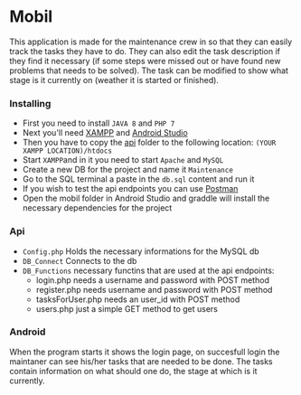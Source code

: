 # Mobil

This application is made for the maintenance crew in so that they can easily track the tasks they have to do. They can also edit the task description if they find it necessary (if some steps were missed out or have found new problems that needs to be solved). The task can be modified to show what stage is it currently on (weather it is started or finished).

### Installing

* First you need to install `JAVA 8` and `PHP 7`
* Next you'll need [XAMPP](https://www.apachefriends.org/download.html) and [Android Studio](https://developer.android.com/studio)
* Then you have to copy the [api](https://github.com/abelgeringer-beep/MaintenanceCrew/tree/main/app/src/main/java/com/example/beadando/api) folder to the following location: `(YOUR XAMPP LOCATION)/htdocs`
* Start `XAMPP`and in it you need to start `Apache` and `MySQL`
* Create a new DB for the project and name it `Maintenance`
* Go to the SQL terminal a paste in the `db.sql` content and run it
* If you wish to test the api endpoints you can use [Postman](https://www.postman.com/downloads/)
* Open the mobil folder in Android Studio and graddle will install the necessary dependencies for the project

### Api

* `Config.php` Holds the necessary informations for the MySQL db
* `DB_Connect` Connects to the db
* `DB_Functions` necessary functins that are used at the api endpoints:
  * login.php needs a username and password with POST method
  * register.php needs username and password with POST method
  * tasksForUser.php needs an user_id with POST method
  * users.php just a simple GET method to get users 

### Android

When the program starts it shows the login page, on succesfull login the maintaner can see his/her tasks that are needed to be done. The tasks contain information on what should one do, the stage at which is it currently.
